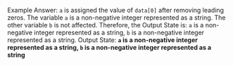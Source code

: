 Example Answer: 
`a` is assigned the value of `data[0]` after removing leading zeros. The variable `a` is a non-negative integer represented as a string. The other variable `b` is not affected. Therefore, the Output State is: `a` is a non-negative integer represented as a string, `b` is a non-negative integer represented as a string.
Output State: **`a` is a non-negative integer represented as a string, `b` is a non-negative integer represented as a string**